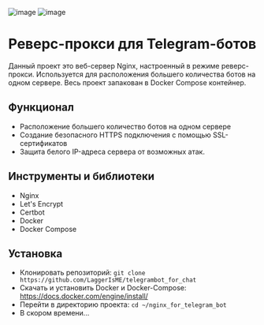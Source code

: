 ![image](https://img.shields.io/badge/Nginx-009639?style=for-the-badge&logo=nginx&logoColor=white)
![image](https://img.shields.io/badge/Docker-2CA5E0?style=for-the-badge&logo=docker&logoColor=white)
# Реверс-прокси для Telegram-ботов
Данный проект это веб-сервер Nginx, настроенный в режиме реверс-прокси. Используется для расположения большего количества ботов на одном сервере. Весь проект запакован в Docker Compose контейнер.
## Функционал
* Расположение большего количество ботов на одном сервере
* Создание безопасного HTTPS подключения с помощью SSL-сертификатов
* Защита белого IP-адреса сервера от возможных атак.
## Инструменты и библиотеки
* Nginx
* Let's Encrypt
* Certbot
* Docker
* Docker Compose
## Установка
* Клонировать репозиторий: `git clone https://github.com/LaggerIsME/telegrambot_for_chat`
* Скачать и установить Docker и Docker-Compose: https://docs.docker.com/engine/install/
* Перейти в директорию проекта: `cd ~/nginx_for_telegram_bot`
* В скором времени...